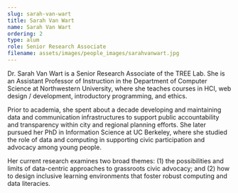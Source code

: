 ```yaml
---
slug: sarah-van-wart
title: Sarah Van Wart
name: Sarah Van Wart
ordering: 2
type: alum
role: Senior Research Associate
filename: assets/images/people_images/sarahvanwart.jpg
---
```


Dr. Sarah Van Wart is a Senior Research Associate of the TREE Lab. She is an Assistant Professor of Instruction in the Department of Computer Science at Northwestern University, where she teaches courses in HCI, web design / development, introductory programming, and ethics. 

Prior to academia, she spent about a decade developing and maintaining data and communication infrastructures to support public accountability and transparency within city and regional planning efforts. She later pursued her PhD in Information Science at UC Berkeley, where she studied the role of data and computing in supporting civic participation and advocacy among young people. 

Her current research examines two broad themes: (1) the possibilities and limits of data-centric approaches to grassroots civic advocacy; and (2) how to design inclusive learning environments that foster robust computing and data literacies. 
